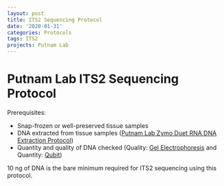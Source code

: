 ```yaml
---
layout: post
title: ITS2 Sequencing Protocol
date: '2020-01-31'
categories: Protocols
tags: ITS2
projects: Putnam Lab
---
```


# Putnam Lab ITS2 Sequencing Protocol

Prerequisites:  
- Snap-frozen or well-preserved tissue samples  
- DNA extracted from tissue samples ([Putnam Lab Zymo Duet RNA DNA Extraction Protocol](https://emmastrand.github.io/EmmaStrand_Notebook/Zymo-Duet-RNA-DNA-Extraction-Protocol/))  
- Quantity and quality of DNA checked (Quality: [Gel Electrophoresis](https://emmastrand.github.io/EmmaStrand_Notebook/Gel-Electrophoresis-Protocol/) and Quantity: [Qubit](https://emmastrand.github.io/EmmaStrand_Notebook/Qubit-Protocol/))  

10 ng of DNA is the bare minimum required for ITS2 sequencing using this protocol.  

## 

